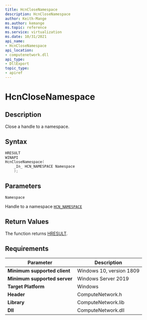 ```yaml
---
title: HcnCloseNamespace
description: HcnCloseNamespace
author: Keith-Mange
ms.author: kemange
ms.topic: reference
ms.service: virtualization
ms.date: 10/31/2021
api_name:
- HcnCloseNamespace
api_location:
- computenetwork.dll
api_type:
- DllExport
topic_type:
- apiref
---
```

# HcnCloseNamespace

## Description

Close a handle to a namespace.

## Syntax

```cpp
HRESULT
WINAPI
HcnCloseNamespace(
    _In_ HCN_NAMESPACE Namespace
    );

```

## Parameters

`Namespace`

Handle to a namespace [`HCN_NAMESPACE`](./HCN_NAMESPACE.md)

## Return Values

The function returns [HRESULT](./HCNHResult.md).

## Requirements

|Parameter|Description|
|---|---|
| **Minimum supported client** | Windows 10, version 1809 |
| **Minimum supported server** | Windows Server 2019 |
| **Target Platform** | Windows |
| **Header** | ComputeNetwork.h |
| **Library** | ComputeNetwork.lib |
| **Dll** | ComputeNetwork.dll |


